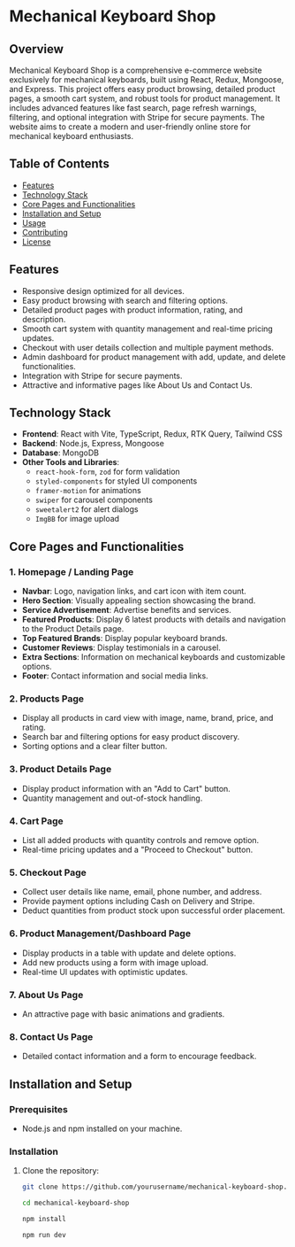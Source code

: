 # Mechanical Keyboard Shop

## Overview

Mechanical Keyboard Shop is a comprehensive e-commerce website exclusively for mechanical keyboards, built using React, Redux, Mongoose, and Express. This project offers easy product browsing, detailed product pages, a smooth cart system, and robust tools for product management. It includes advanced features like fast search, page refresh warnings, filtering, and optional integration with Stripe for secure payments. The website aims to create a modern and user-friendly online store for mechanical keyboard enthusiasts.

## Table of Contents

- [Features](#features)
- [Technology Stack](#technology-stack)
- [Core Pages and Functionalities](#core-pages-and-functionalities)
- [Installation and Setup](#installation-and-setup)
- [Usage](#usage)
- [Contributing](#contributing)
- [License](#license)

## Features

- Responsive design optimized for all devices.
- Easy product browsing with search and filtering options.
- Detailed product pages with product information, rating, and description.
- Smooth cart system with quantity management and real-time pricing updates.
- Checkout with user details collection and multiple payment methods.
- Admin dashboard for product management with add, update, and delete functionalities.
- Integration with Stripe for secure payments.
- Attractive and informative pages like About Us and Contact Us.

## Technology Stack

- **Frontend**: React with Vite, TypeScript, Redux, RTK Query, Tailwind CSS
- **Backend**: Node.js, Express, Mongoose
- **Database**: MongoDB
- **Other Tools and Libraries**:
  - `react-hook-form`, `zod` for form validation
  - `styled-components` for styled UI components
  - `framer-motion` for animations
  - `swiper` for carousel components
  - `sweetalert2` for alert dialogs
  - `ImgBB` for image upload

## Core Pages and Functionalities

### 1. Homepage / Landing Page
- **Navbar**: Logo, navigation links, and cart icon with item count.
- **Hero Section**: Visually appealing section showcasing the brand.
- **Service Advertisement**: Advertise benefits and services.
- **Featured Products**: Display 6 latest products with details and navigation to the Product Details page.
- **Top Featured Brands**: Display popular keyboard brands.
- **Customer Reviews**: Display testimonials in a carousel.
- **Extra Sections**: Information on mechanical keyboards and customizable options.
- **Footer**: Contact information and social media links.

### 2. Products Page
- Display all products in card view with image, name, brand, price, and rating.
- Search bar and filtering options for easy product discovery.
- Sorting options and a clear filter button.

### 3. Product Details Page
- Display product information with an "Add to Cart" button.
- Quantity management and out-of-stock handling.

### 4. Cart Page
- List all added products with quantity controls and remove option.
- Real-time pricing updates and a "Proceed to Checkout" button.

### 5. Checkout Page
- Collect user details like name, email, phone number, and address.
- Provide payment options including Cash on Delivery and Stripe.
- Deduct quantities from product stock upon successful order placement.

### 6. Product Management/Dashboard Page
- Display products in a table with update and delete options.
- Add new products using a form with image upload.
- Real-time UI updates with optimistic updates.

### 7. About Us Page
- An attractive page with basic animations and gradients.

### 8. Contact Us Page
- Detailed contact information and a form to encourage feedback.

## Installation and Setup

### Prerequisites
- Node.js and npm installed on your machine.

### Installation

1. Clone the repository:
   ```bash
   git clone https://github.com/yourusername/mechanical-keyboard-shop.git

   cd mechanical-keyboard-shop

   npm install

   npm run dev
   ```
